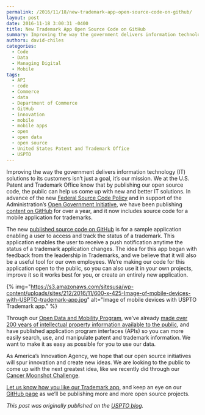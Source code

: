 ```yaml
---
permalink: /2016/11/18/new-trademark-app-open-source-code-on-github/
layout: post
date: 2016-11-18 3:00:31 -0400
title: New Trademark App Open Source Code on GitHub
summary: Improving the way the government delivers information technology (IT) solutions to its customers isn&rsquo;t just a goal, it&rsquo;s our mission. We at the U.S. Patent and Trademark Office know that by publishing our open source code, the public can help us come up with new and better IT solutions. In advance of the new Federal
authors: david-chiles
categories:
  - Code
  - Data
  - Managing Digital
  - Mobile
tags:
  - API
  - code
  - Commerce
  - data
  - Department of Commerce
  - GitHub
  - innovation
  - mobile
  - mobile apps
  - open
  - open data
  - open source
  - United States Patent and Trademark Office
  - USPTO
---
```


Improving the way the government delivers information technology (IT) solutions to its customers isn’t just a goal, it’s our mission. We at the U.S. Patent and Trademark Office know that by publishing our open source code, the public can help us come up with new and better IT solutions. In advance of the new <a class="ext extlink" href="https://www.whitehouse.gov/sites/default/files/omb/memoranda/2016/m_16_21.pdf" target="_blank">Federal Source Code Policy</a> and in support of the Administration’s <a class="ext extlink" href="https://www.whitehouse.gov/open" target="_blank">Open Government Initiative</a>, we have been publishing <a class="ext extlink" href="https://github.com/USPTO/TrademarkStatusApp" target="_blank">content on GitHub</a> for over a year, and it now includes source code for a mobile application for trademarks.

The new <a class="ext extlink" href="https://github.com/USPTO/TrademarkStatusApp" target="_blank">published source code on GitHub</a> is for a sample application enabling a user to access and track the status of a trademark. This application enables the user to receive a push notification anytime the status of a trademark application changes. The idea for this app began with feedback from the leadership in Trademarks, and we believe that it will also be a useful tool for our own employees. We’re making our code for this application open to the public, so you can also use it in your own projects, improve it so it works best for you, or create an entirely new application.

{% img="https://s3.amazonaws.com/sitesusa/wp-content/uploads/sites/212/2016/11/600-x-425-Image-of-mobile-devices-with-USPTO-trademark-app.jpg" alt="Image of mobile devices with USPTO Trademark app." %}

Through our [Open Data and Mobility Program](https://www.uspto.gov/learning-and-resources/open-data-and-mobility), we’ve already <a class="ext extlink" href="https://www.commerce.gov/news/blog/2016/03/uspto-puts-data-hands-innovators" target="_blank">made over 200 years of intellectual property information available to the public</a>, and have published application program interfaces (APIs) so you can more easily search, use, and manipulate patent and trademark information. We want to make it as easy as possible for you to use our data.

As America’s Innovation Agency, we hope that our open source initiatives will spur innovation and create new ideas. We are looking to the public to come up with the next greatest idea, like we recently did through our <a class="ext extlink" href="https://medium.com/cancer-moonshot/unlocking-patent-data-to-spur-cancer-breakthroughs-26325501e9c2#.an3aeo699" target="_blank">Cancer Moonshot Challenge</a>.

[Let us know how you like our Trademark app](https://www.uspto.gov/blog/director/entry/new_uspto_trademark_app_open#comments), and keep an eye on our <a class="ext extlink" href="https://github.com/USPTO" target="_blank">GitHub page</a> as we’ll be publishing more and more open source projects.

_This post was originally published on the [USPTO blog](https://www.uspto.gov/blog/)._